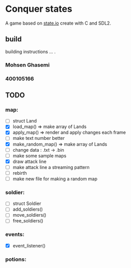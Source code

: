 # Conquer states
A game based on [state.io](https://play.google.com/store/apps/details?id=io.state.fight&hl=fa&gl=US) create with C and SDL2.

## build
building instructions ... .
### Mohsen Ghasemi
### 400105166

## TODO
### map:
- [ ] struct Land
- [x] load_map() => make array of Lands
- [x] apply_map() => render and apply changes each frame
- [ ] make text number better
- [x] make_random_map() => make array of Lands
- [ ] change data : .txt -> .bin
- [ ] make some sample maps
- [x] draw attack line
- [ ] make attack line a streaming pattern
- [ ] rebirth
- [ ] make new file for making a random map  
### soldier:
- [ ] struct Soldier
- [ ] add_soldiers()
- [ ] move_soldiers()
- [ ] free_soldiers()
### events:
- [x] event_listener()
### potions:
